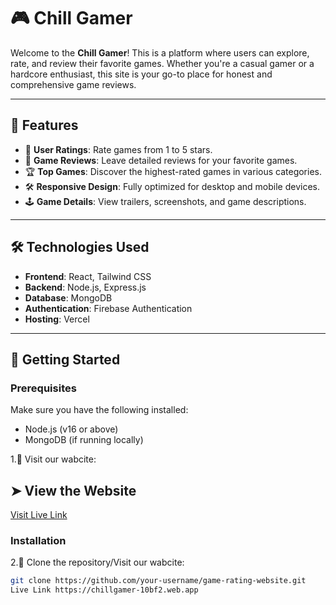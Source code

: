 # 🎮 Chill Gamer

Welcome to the **Chill Gamer**! This is a platform where users can explore, rate, and review their favorite games. Whether you're a casual gamer or a hardcore enthusiast, this site is your go-to place for honest and comprehensive game reviews.

---

## 🚀 Features

- 🌟 **User Ratings**: Rate games from 1 to 5 stars.
- 📝 **Game Reviews**: Leave detailed reviews for your favorite games.
- 🏆 **Top Games**: Discover the highest-rated games in various categories.
- 🛠 **Responsive Design**: Fully optimized for desktop and mobile devices.
- 🕹 **Game Details**: View trailers, screenshots, and game descriptions.

---

## 🛠 Technologies Used

- **Frontend**: React, Tailwind CSS
- **Backend**: Node.js, Express.js
- **Database**: MongoDB
- **Authentication**: Firebase Authentication
- **Hosting**: Vercel

---

## 📖 Getting Started

### Prerequisites

Make sure you have the following installed:
- Node.js (v16 or above)
- MongoDB (if running locally)


1.🔭  Visit our wabcite:

## ➤ View the Website
[Visit Live Link](https://chillgamer-10bf2.web.app)

### Installation

2.🔧  Clone the repository/Visit our wabcite:
   ```bash
   git clone https://github.com/your-username/game-rating-website.git
   Live Link https://chillgamer-10bf2.web.app
